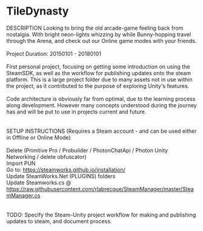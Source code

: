 # TileDynasty
DESCRIPTION Looking to bring the old arcade-game feeling back from nostalgia. With bright neon-lights whizzing by while Bunny-hopping travel through the Arena, and check out our Online game modes with your friends.
<br>
<br>
Project Duration: 20150101 - 20180101
<br>
<br>
First personal project, focusing on getting some introduction on using the SteamSDK, as well as the workflow for publishing updates onto the steam platform. This is a large project folder due to many assets not in use within the project, as it contributed to the purpose of exploring Unity's features.
<br>
<br>
Code architecture is obviously far from optimal, due to the learning process along development. However many concepts understood during the journey has and will be put to use in projects current and future.
<br>
<br>
<br>
SETUP INSTRUCTIONS (Requires a Steam account - and can be used either in Offline or Online Mode)
<br>
<br>Delete (Primitive Pro / Probuilder / PhotonChatApi / Photon Unity Networking / delete obfuscator)
<br>Import PUN
<br>Go to: https://steamworks.github.io/installation/
<br>Update SteamWorks.Net (PLUGINS) folders
<br>Update Steamworks.cs @ https://raw.githubusercontent.com/rlabrecque/SteamManager/master/SteamManager.cs
<br>
<br>
<br>TODO: Specify the Steam-Unity project workflow for making and publishing updates to steam, and document process.
